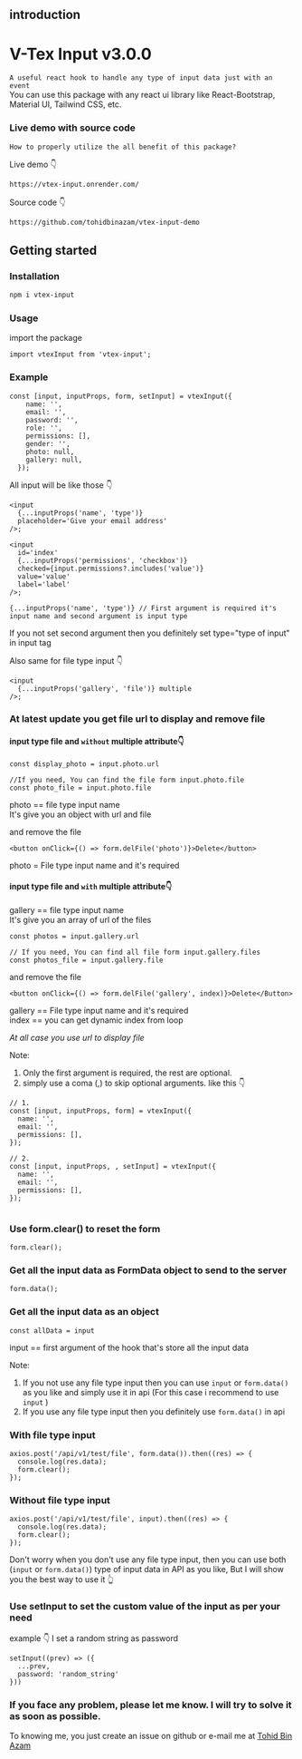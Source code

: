 ## introduction

# V-Tex Input v3.0.0

`A useful react hook to handle any type of input data just with an event` <br/>
You can use this package with any react ui library like React-Bootstrap, Material UI, Tailwind CSS, etc.

### Live demo with source code

`How to properly utilize the all benefit of this package?` <br/>

Live demo 👇

```HTML
https://vtex-input.onrender.com/
```

Source code 👇

```HTML
https://github.com/tohidbinazam/vtex-input-demo
```

## Getting started

### Installation

```bash
npm i vtex-input
```

### Usage

import the package

```JSX
import vtexInput from 'vtex-input';
```

### Example

```JSX
const [input, inputProps, form, setInput] = vtexInput({
    name: '',
    email: '',
    password: '',
    role: '',
    permissions: [],
    gender: '',
    photo: null,
    gallery: null,
  });
```

All input will be like those 👇

```JSX
<input
  {...inputProps('name', 'type')}
  placeholder='Give your email address'
/>;

<input
  id='index'
  {...inputProps('permissions', 'checkbox')}
  checked={input.permissions?.includes('value')}
  value='value'
  label='label'
/>;

{...inputProps('name', 'type')} // First argument is required it's input name and second argument is input type
```

If you not set second argument then you definitely set type="type of input" in input tag

Also same for file type input 👇

```JSX
<input
  {...inputProps('gallery', 'file')} multiple
/>;
```

### At latest update you get file url to display and remove file

#### input type file and `without` multiple attribute👇

```JS
const display_photo = input.photo.url

//If you need, You can find the file form input.photo.file
const photo_file = input.photo.file
```

photo == file type input name<br/>
It's give you an object with url and file

and remove the file<br/>

```JSX
<button onClick={() => form.delFile('photo')}>Delete</button>
```

photo = File type input name and it's required

#### input type file and `with` multiple attribute👇

gallery == file type input name<br/>
It's give you an array of url of the files

```JS
const photos = input.gallery.url

// If you need, You can find all file form input.gallery.files
const photos_file = input.gallery.file
```

and remove the file<br/>

```JSX
<button onClick={() => form.delFile('gallery', index)}>Delete</Button>
```

gallery == File type input name and it's required<br/>
index == you can get dynamic index from loop

_At all case you use url to display file_

Note:<br/>

1. Only the first argument is required, the rest are optional. <br/>
2. simply use a coma (,) to skip optional arguments. like this 👇

```JSX
// 1.
const [input, inputProps, form] = vtexInput({
  name: '',
  email: '',
  permissions: [],
});

// 2.
const [input, inputProps, , setInput] = vtexInput({
  name: '',
  email: '',
  permissions: [],
});


```

### Use form.clear() to reset the form

```JS
form.clear();
```

### Get all the input data as FormData object to send to the server

```JS
form.data();
```

### Get all the input data as an object

```JS
const allData = input
```

input == first argument of the hook that's store all the input data

Note:<br/>

1. If you not use any file type input then you can use `input` or `form.data()` as you like and simply use it in api (For this case i recommend to use `input` ) <br/>
2. If you use any file type input then you definitely use `form.data()` in api

### With file type input

```JS
axios.post('/api/v1/test/file', form.data()).then((res) => {
  console.log(res.data);
  form.clear();
});
```

### Without file type input

```JS
axios.post('/api/v1/test/file', input).then((res) => {
  console.log(res.data);
  form.clear();
});
```

Don't worry when you don't use any file type input, then you can use both (`input` or `form.data()`) type of input data in API as you like, But I will show you the best way to use it 👆

### Use setInput to set the custom value of the input as per your need

example 👇 I set a random string as password

```JS
setInput((prev) => ({
  ...prev,
  password: 'random_string'
}))
```

### If you face any problem, please let me know. I will try to solve it as soon as possible.

To knowing me, you just create an issue on github or e-mail me at [Tohid Bin Azam](mailto:tohidbinazamsunny1@gmail.com)
